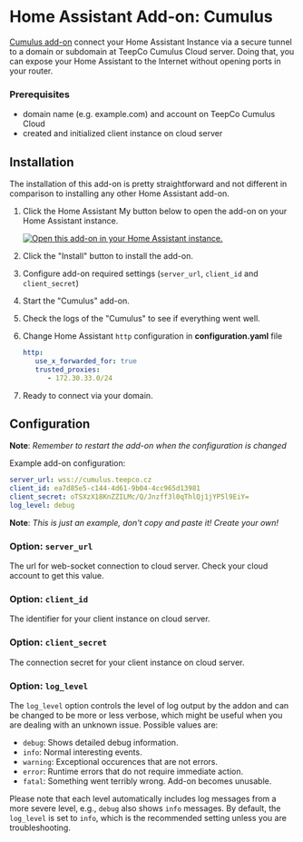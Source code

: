 # Home Assistant Add-on: Cumulus

[Cumulus add-on](github-link) connect your Home Assistant Instance via a secure tunnel to a domain or subdomain
at TeepCo Cumulus Cloud server. Doing that, you can expose your Home Assistant to the Internet without opening ports in your router.

### Prerequisites

- domain name (e.g. example.com) and account on TeepCo Cumulus Cloud
- created and initialized client instance on cloud server

## Installation

The installation of this add-on is pretty straightforward and not different in
comparison to installing any other Home Assistant add-on.

1. Click the Home Assistant My button below to open the add-on on your Home
   Assistant instance.

   [![Open this add-on in your Home Assistant instance.][addon-badge]][addon]

2. Click the "Install" button to install the add-on.
3. Configure add-on required settings (`server_url`, `client_id` and `client_secret`)
4. Start the "Cumulus" add-on.
5. Check the logs of the "Cumulus" to see if everything went well.
6. Change Home Assistant `http` configuration in **configuration.yaml** file
   ```yaml
   http:
      use_x_forwarded_for: true
      trusted_proxies:
         - 172.30.33.0/24
   ```
7. Ready to connect via your domain.

## Configuration

**Note**: _Remember to restart the add-on when the configuration is changed_

Example add-on configuration:

```yaml
server_url: wss://cumulus.teepco.cz
client_id: ea7d85e5-c144-4d61-9b04-4cc965d13981
client_secret: oTSXzX18KnZZILMc/Q/Jnzff3l0qThlQj1jYP5l9EiY=
log_level: debug
```

**Note**: _This is just an example, don't copy and paste it! Create your own!_

### Option: `server_url`

The url for web-socket connection to cloud server. Check your cloud account to get this value.

### Option: `client_id`

The identifier for your client instance on cloud server.

### Option: `client_secret`

The connection secret for your client instance on cloud server.

### Option: `log_level`

The `log_level` option controls the level of log output by the addon and can be changed to be more or less verbose,
which might be useful when you are dealing with an unknown issue. Possible values are:

- `debug`: Shows detailed debug information.
- `info`: Normal interesting events.
- `warning`: Exceptional occurences that are not errors.
- `error`: Runtime errors that do not require immediate action.
- `fatal`: Something went terribly wrong. Add-on becomes unusable.

Please note that each level automatically includes log messages from a more severe level, e.g., `debug` also shows `info` messages. By default, the `log_level` is set to `info`, which is the recommended setting unless you are troubleshooting.

[github-link]: https://github.com/TeepCo/ha-addons/tree/main/cumulus
[addon-badge]: https://my.home-assistant.io/badges/supervisor_addon.svg
[addon]: https://my.home-assistant.io/redirect/supervisor_addon/?addon=3289e81a_cumulus&repository_url=https%3A%2F%2Fgithub.com%2Fteepco%2Fha-addons
